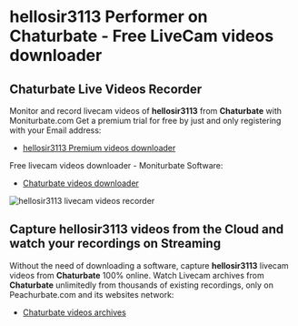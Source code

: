 # hellosir3113 Performer on Chaturbate - Free LiveCam videos downloader

## Chaturbate Live Videos Recorder

Monitor and record livecam videos of **hellosir3113** from **Chaturbate** with Moniturbate.com
Get a premium trial for free by just and only registering with your Email address:
* [hellosir3113 Premium videos downloader](https://moniturbate.com/request-demo-licence-key.html)

Free livecam videos downloader - Moniturbate Software:
* [Chaturbate videos downloader](https://moniturbate.com/moniturbate-download-software.html)

![hellosir3113 livecam videos recorder](https://peachurnet.com/templates/moniturbate-software.png)


## Capture hellosir3113 videos from the Cloud and watch your recordings on Streaming

Without the need of downloading a software, capture **hellosir3113** livecam videos from **Chaturbate** 100% online.
Watch Livecam archives from **Chaturbate** unlimitedly from thousands of existing recordings, only on Peachurbate.com and its websites network:
* [Chaturbate videos archives](https://peachurnet.com/)
